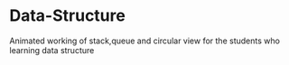 # Data-Structure
Animated working of stack,queue and circular view for the students who learning data structure
